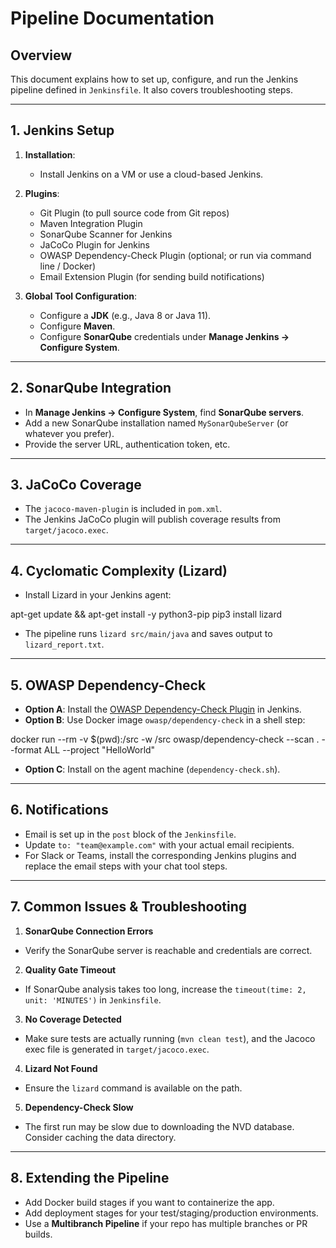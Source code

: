 # Pipeline Documentation

## Overview
This document explains how to set up, configure, and run the Jenkins pipeline defined in `Jenkinsfile`. It also covers troubleshooting steps.

---

## 1. Jenkins Setup

1. **Installation**:  
   - Install Jenkins on a VM or use a cloud-based Jenkins.  
2. **Plugins**:  
   - Git Plugin (to pull source code from Git repos)  
   - Maven Integration Plugin  
   - SonarQube Scanner for Jenkins  
   - JaCoCo Plugin for Jenkins  
   - OWASP Dependency-Check Plugin (optional; or run via command line / Docker)  
   - Email Extension Plugin (for sending build notifications)

3. **Global Tool Configuration**:  
   - Configure a **JDK** (e.g., Java 8 or Java 11).  
   - Configure **Maven**.  
   - Configure **SonarQube** credentials under **Manage Jenkins -> Configure System**.

---

## 2. SonarQube Integration

- In **Manage Jenkins -> Configure System**, find **SonarQube servers**.
- Add a new SonarQube installation named `MySonarQubeServer` (or whatever you prefer).
- Provide the server URL, authentication token, etc.

---

## 3. JaCoCo Coverage

- The `jacoco-maven-plugin` is included in `pom.xml`.
- The Jenkins JaCoCo plugin will publish coverage results from `target/jacoco.exec`.

---

## 4. Cyclomatic Complexity (Lizard)

- Install Lizard in your Jenkins agent:


apt-get update && apt-get install -y python3-pip pip3 install lizard


- The pipeline runs `lizard src/main/java` and saves output to `lizard_report.txt`.

---

## 5. OWASP Dependency-Check

- **Option A**: Install the [OWASP Dependency-Check Plugin](https://plugins.jenkins.io/dependency-check-jenkins-plugin/) in Jenkins.
- **Option B**: Use Docker image `owasp/dependency-check` in a shell step:


docker run --rm -v $(pwd):/src -w /src owasp/dependency-check --scan . --format ALL --project "HelloWorld"

- **Option C**: Install on the agent machine (`dependency-check.sh`).

---

## 6. Notifications

- Email is set up in the `post` block of the `Jenkinsfile`.
- Update `to: "team@example.com"` with your actual email recipients.
- For Slack or Teams, install the corresponding Jenkins plugins and replace the email steps with your chat tool steps.

---

## 7. Common Issues & Troubleshooting

1. **SonarQube Connection Errors**  
 - Verify the SonarQube server is reachable and credentials are correct.  
2. **Quality Gate Timeout**  
 - If SonarQube analysis takes too long, increase the `timeout(time: 2, unit: 'MINUTES')` in `Jenkinsfile`.  
3. **No Coverage Detected**  
 - Make sure tests are actually running (`mvn clean test`), and the Jacoco exec file is generated in `target/jacoco.exec`.  
4. **Lizard Not Found**  
 - Ensure the `lizard` command is available on the path.  
5. **Dependency-Check Slow**  
 - The first run may be slow due to downloading the NVD database. Consider caching the data directory.

---

## 8. Extending the Pipeline

- Add Docker build stages if you want to containerize the app.
- Add deployment stages for your test/staging/production environments.
- Use a **Multibranch Pipeline** if your repo has multiple branches or PR builds.


